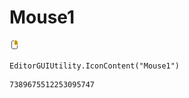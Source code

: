 # Mouse1
![](/img/Mouse1.png)

``` CSharp
EditorGUIUtility.IconContent("Mouse1")
```
```
7389675512253095747
```
